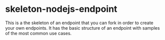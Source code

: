 # skeleton-nodejs-endpoint
This is a the skeleton of an endpoint that you can fork in order to create your own endpoints. It has the basic structure of an endpoint with samples of the most common use cases.
